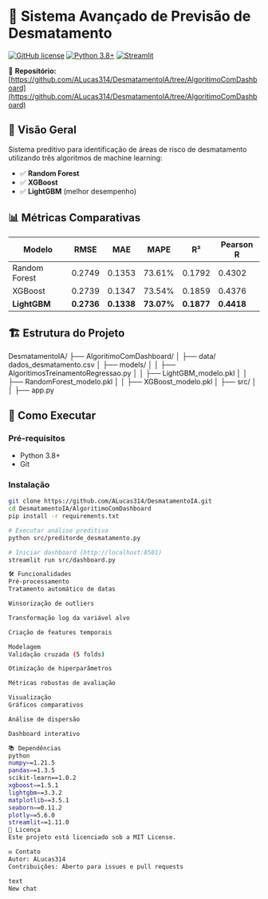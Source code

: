 # 🌳 Sistema Avançado de Previsão de Desmatamento

[![GitHub license](https://img.shields.io/badge/license-MIT-blue.svg)](https://github.com/ALucas314/DesmatamentoIA/blob/AlgoritimoComDashboard/LICENSE)
[![Python 3.8+](https://img.shields.io/badge/python-3.8%2B-blue.svg)](https://www.python.org/downloads/)
[![Streamlit](https://img.shields.io/badge/Streamlit-1.11.0-FF4B4B.svg)](https://streamlit.io/)

🔗 **Repositório:** [https://github.com/ALucas314/DesmatamentoIA/tree/AlgoritimoComDashboard](https://github.com/ALucas314/DesmatamentoIA/tree/AlgoritimoComDashboard)

## 📌 Visão Geral

Sistema preditivo para identificação de áreas de risco de desmatamento utilizando três algoritmos de machine learning:

- ✅ **Random Forest**
- ✅ **XGBoost**  
- ✅ **LightGBM** (melhor desempenho)

## 📊 Métricas Comparativas

| Modelo        | RMSE   | MAE    | MAPE   | R²     | Pearson R |
|---------------|--------|--------|--------|--------|-----------|
| Random Forest | 0.2749 | 0.1353 | 73.61% | 0.1792 | 0.4302    |
| XGBoost       | 0.2739 | 0.1347 | 73.54% | 0.1859 | 0.4376    |
| **LightGBM**  | **0.2736** | **0.1338** | **73.07%** | **0.1877** | **0.4418** |

## 🏗️ Estrutura do Projeto

DesmatamentoIA/
├── AlgoritimoComDashboard/
│ ├── data/ dados_desmatamento.csv
│ ├── models/
│ │ ├── AlgoritimosTreinamentoRegressao.py
│ │ ├── LightGBM_modelo.pkl
│ │ ├── RandomForest_modelo.pkl
│ │ ├── XGBoost_modelo.pkl
│ ├── src/
│ │ ├── app.py



## 🚀 Como Executar

### Pré-requisitos
- Python 3.8+
- Git

### Instalação
```bash
git clone https://github.com/ALucas314/DesmatamentoIA.git
cd DesmatamentoIA/AlgoritimoComDashboard
pip install -r requirements.txt

# Executar análise preditiva
python src/preditorde_desmatamento.py

# Iniciar dashboard (http://localhost:8501)
streamlit run src/dashboard.py

🛠️ Funcionalidades
Pré-processamento
Tratamento automático de datas

Winsorização de outliers

Transformação log da variável alvo

Criação de features temporais

Modelagem
Validação cruzada (5 folds)

Otimização de hiperparâmetros

Métricas robustas de avaliação

Visualização
Gráficos comparativos

Análise de dispersão

Dashboard interativo

📚 Dependências
python
numpy==1.21.5
pandas==1.3.5
scikit-learn==1.0.2
xgboost==1.5.1
lightgbm==3.3.2
matplotlib==3.5.1
seaborn==0.11.2
plotly==5.6.0
streamlit==1.11.0
📝 Licença
Este projeto está licenciado sob a MIT License.

✉️ Contato
Autor: ALucas314
Contribuições: Aberto para issues e pull requests

text
New chat
